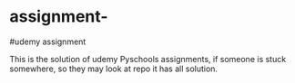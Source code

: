 # assignment-
#udemy assignment 


This is the solution of udemy Pyschools assignments, if someone is stuck somewhere, so they may look at repo it has all solution.
